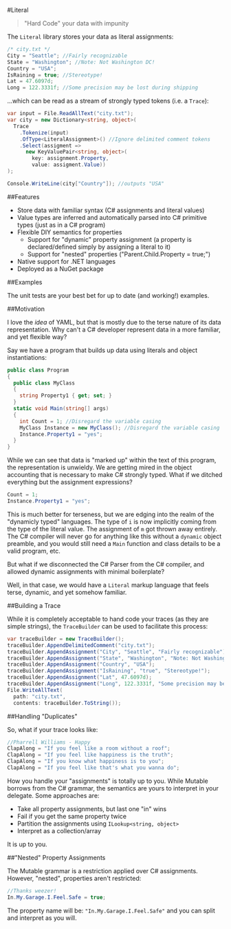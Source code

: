 #Literal
> "Hard Code" your data with impunity

The `Literal` library stores your data as literal assignments:

```csharp
/* city.txt */
City = "Seattle"; //Fairly recognizable
State = "Washington"; //Note: Not Washington DC!
Country = "USA"; 
IsRaining = true; //Stereotype!
Lat = 47.6097d;
Long = 122.3331f; //Some precision may be lost during shipping
```

...which can be read as a stream of strongly typed tokens (i.e. a `Trace`): 

```csharp
var input = File.ReadAllText("city.txt");
var city = new Dictionary<string, object>(
  Trace
    .Tokenize(input)
    .OfType<LiteralAssignment>() //Ignore delimited comment tokens
    .Select(assigment => 
      new KeyValuePair<string, object>(
        key: assignment.Property, 
        value: assigment.Value))
);

Console.WriteLine(city["Country"]); //outputs "USA"

```
##Features

 - Store data with familiar syntax (C# assignments and literal values)
 - Value types are inferred and automatically parsed into C# primitive types (just as in a C# program)
 - Flexible DIY semantics for properties
    - Support for "dynamic" property assignment (a property is declared/defined simply by assigning a literal to it)
    - Support for "nested" properties ("Parent.Child.Property = true;")
 - Native support for .NET languages
 - Deployed as a NuGet package

##Examples

The unit tests are your best bet for up to date (and working!) examples.

##Motivation

I love the *idea* of YAML, but that is mostly due to the terse nature of its data representation. Why can't a C# developer represent data in a more familiar, and yet flexible way? 

Say we have a program that builds up data using literals and object instantiations:

```csharp
public class Program
{
  public class MyClass
  {
    string Property1 { get; set; }
  }
  static void Main(string[] args)
  {
    int Count = 1; //Disregard the variable casing
    MyClass Instance = new MyClass(); //Disregard the variable casing
    Instance.Property1 = "yes";
  }
}
```

While we can see that data is "marked up" within the text of this program, the representation is unwieldy. We are getting mired in the object accounting that is necessary to make C# strongly typed. What if we ditched everything but the assignment expressions?

```csharp
Count = 1;
Instance.Property1 = "yes";
```

This is much better for terseness, but we are edging into the realm of the "dynamicly typed" languages. The type of `i` is now implicitly coming from the type of the literal value. The assignment of `m` got thrown away entirely. The C# compiler will never go for anything like this without a `dynamic` object preamble, and you would still need a `Main` function and class details to be a valid program, etc.

But what if we disconnected the C# Parser from the C# compiler, and allowed dynamic assignments with minimal boilerplate?

Well, in that case, we would have a `Literal` markup language that feels terse, dynamic, and yet somehow familiar.

##Building a Trace

While it is completely acceptable to hand code your traces (as they are simple strings), the `TraceBuilder` can be used to facilitate this process:

```csharp
var traceBuilder = new TraceBuilder();
traceBuilder.AppendDelimitedComment("city.txt");
traceBuilder.AppendAssignment("City", "Seattle", "Fairly recognizable");
traceBuilder.AppendAssignment("State", "Washington", "Note: Not Washington DC");
traceBuilder.AppendAssignment("Country", "USA"); 
traceBuilder.AppendAssignment("IsRaining", "true", "Stereotype!");
traceBuilder.AppendAssignment("Lat", 47.6097d);
traceBuilder.AppendAssignment("Long", 122.3331f, "Some precision may be lost during shipping");
File.WriteAllText(
  path: "city.txt",
  contents: traceBuilder.ToString());

```

##Handling "Duplicates"

So, what if your trace looks like:

```csharp
//Pharrell Williams - Happy
ClapAlong = "If you feel like a room without a roof";
ClapAlong = "If you feel like happiness is the truth";
ClapAlong = "If you know what happiness is to you";
ClapAlong = "If you feel like that's what you wanna do";
```

How you handle your "assignments" is totally up to you. While Mutable borrows from the C# grammar, the semantics are yours to interpret in your delegate. Some approaches are:

 - Take all property assignments, but last one "in" wins
 - Fail if you get the same property twice
 - Partition the assignments using `ILookup<string, object>`
 - Interpret as a collection/array
  
It is up to you. 

##"Nested" Property Assignments

The Mutable grammar is a restriction applied over C# assignments. However, "nested", properties aren't restricted:

```csharp
//Thanks weezer!
In.My.Garage.I.Feel.Safe = true;
```

The property name will be: `"In.My.Garage.I.Feel.Safe"` and you can split and interpret as you will.